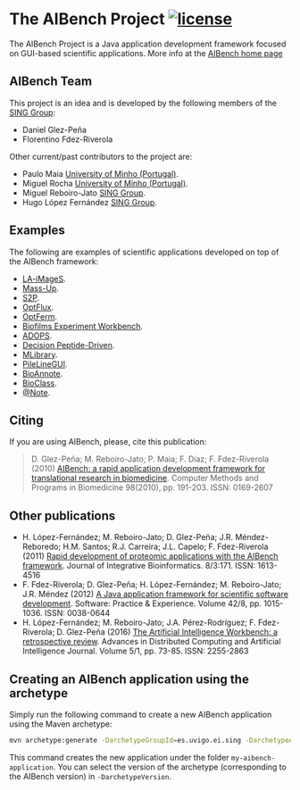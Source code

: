 The AIBench Project [![license](https://img.shields.io/badge/LICENSE-LGPLv3-blue.svg)]() 
========================

The AIBench Project is a Java application development framework focused on GUI-based scientific applications. More info at the [AIBench home page](http://www.aibench.org)

AIBench Team
------------
This project is an idea and is developed by the following members of the [SING Group](http://www.sing-group.org):

* Daniel Glez-Peña
* Florentino Fdez-Riverola

Other current/past contributors to the project are:

* Paulo Maia [University of Minho (Portugal)](http://www.uminho.pt).
* Miguel Rocha [University of Minho (Portugal)](http://www.uminho.pt).
* Miguel Reboiro-Jato [SING Group](http://www.sing-group.org).
* Hugo López Fernández [SING Group](http://www.sing-group.org).

Examples
--------
The following are examples of scientific applications developed on top of the AIBench framework:
* [LA-iMageS](http://www.la-images.net/).
* [Mass-Up](http://www.sing-group.org/mass-up/).
* [S2P](http://www.sing-group.org/s2p/).
* [OptFlux](http://www.optflux.org/).
* [OptFerm](http://darwin.di.uminho.pt/optferm/).
* [Biofilms Experiment Workbench](http://www.sing-group.org/bew/).
* [ADOPS](http://www.sing-group.org/ADOPS/).
* [Decision Peptide-Driven](http://www.sing-group.org/DPD/).
* [MLibrary](http://www.sing-group.org/MLibrary/).
* [PileLineGUI](http://www.sing-group.org/pileline/index.php/Main_Page).
* [BioAnnote](http://www.sing-group.org/bioannote/).
* [BioClass](http://www.sing-group.org/bioclass/).
* [@Note](http://sysbio.di.uminho.pt/anote/wiki/index.php/Main_Page).

Citing
------
If you are using AIBench, please, cite this publication:
> D. Glez-Peña; M. Reboiro-Jato; P. Maia; F. Díaz; F. Fdez-Riverola (2010) [AIBench: a rapid application development framework for translational research in biomedicine](http://dx.doi.org/10.1016/j.cmpb.2009.12.003). Computer Methods and Programs in Biomedicine 98(2010), pp. 191-203. ISSN: 0169-2607

Other publications
------------------
- H. López-Fernández; M. Reboiro-Jato; D. Glez-Peña; J.R. Méndez-Reboredo; H.M. Santos; R.J. Carreira; J.L. Capelo; F. Fdez-Riverola (2011) [Rapid development of proteomic applications with the AIBench framework](http://dx.doi.org/10.2390/biecoll-jib-2011-171). Journal of Integrative Bioinformatics. 8/3:171. ISSN: 1613-4516
- F. Fdez-Riverola; D. Glez-Peña; H. López-Fernández; M. Reboiro-Jato; J.R. Méndez (2012) [A Java application framework for scientific software development](http://dx.doi.org/10.1002/spe.1108). Software: Practice & Experience. Volume 42/8, pp. 1015-1036. ISSN: 0038-0644
- H. López-Fernández; M. Reboiro-Jato; J.A. Pérez-Rodríguez; F. Fdez-Riverola; D. Glez-Peña (2016) [The Artificial Intelligence Workbench: a retrospective review](http://dx.doi.org/10.14201/ADCAIJ2016517385). Advances in Distributed Computing and Artificial Intelligence Journal. Volume 5/1, pp. 73-85. ISSN: 2255-2863

Creating an AIBench application using the archetype 
----------------------------------------------------
Simply run the following command to create a new AIBench application using the Maven archetype:
```bash
mvn archetype:generate -DarchetypeGroupId=es.uvigo.ei.sing -DarchetypeArtifactId=aibench-archetype -DarchetypeVersion=2.10.2 -DgroupId=es.uvigo.ei.sing -DartifactId=my-aibench-application -DinteractiveMode=false
```
This command creates the new application under the folder `my-aibench-application`. You can select the version of the archetype (corresponding to the AIBench version) in `-DarchetypeVersion`.
